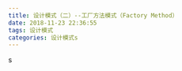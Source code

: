 ```yaml
---
title: 设计模式（二）--工厂方法模式（Factory Method）
date: 2018-11-23 22:36:55
tags: 设计模式
categories: 设计模式s
---
```


s
